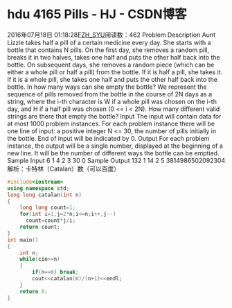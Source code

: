 # hdu  4165  Pills - HJ - CSDN博客
2016年07月18日 01:18:28[FZH_SYU](https://me.csdn.net/feizaoSYUACM)阅读数：462
Problem Description 
Aunt Lizzie takes half a pill of a certain medicine every day. She starts with a bottle that contains N pills.
On the first day, she removes a random pill, breaks it in two halves, takes one half and puts the other half back into the bottle.
On subsequent days, she removes a random piece (which can be either a whole pill or half a pill) from the bottle. If it is half a pill, she takes it. If it is a whole pill, she takes one half and puts the other half back into the bottle.
In how many ways can she empty the bottle? We represent the sequence of pills removed from the bottle in the course of 2N days as a string, where the i-th character is W if a whole pill was chosen on the i-th day, and H if a half pill was chosen (0 <= i < 2N). How many different valid strings are there that empty the bottle?
Input 
The input will contain data for at most 1000 problem instances. For each problem instance there will be one line of input: a positive integer N <= 30, the number of pills initially in the bottle. End of input will be indicated by 0.
Output 
For each problem instance, the output will be a single number, displayed at the beginning of a new line. It will be the number of different ways the bottle can be emptied.
Sample Input 
6 
1 
4 
2 
3 
30 
0
Sample Output 
132 
1 
14 
2 
5 
3814986502092304
解析：卡特林（Catalan）数（可以百度）
```cpp
#include<iostream>
using namespace std;
long long catalan(int n)
{
    long long count=1;
    for(int i=1,j=2*n;i<=n;i++,j--)
      count=count*j/i;
    return count;
}
int main()
{
    int n;
    while(cin>>n)
    {
        if(n==0) break;
        cout<<catalan(n)/(n+1)<<endl;
    }
    return 0;
}
```
